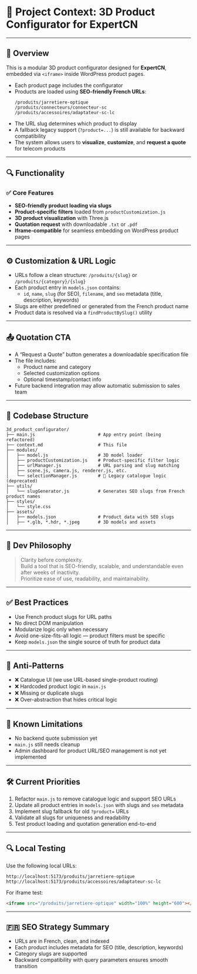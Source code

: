 # 🧠 Project Context: 3D Product Configurator for ExpertCN

---

## 🧭 Overview

This is a modular 3D product configurator designed for **ExpertCN**, embedded via `<iframe>` inside WordPress product pages.

- Each product page includes the configurator
- Products are loaded using **SEO-friendly French URLs**:
  ```
  /produits/jarretiere-optique
  /produits/connecteurs/connecteur-sc
  /produits/accessoires/adaptateur-sc-lc
  ```
- The URL slug determines which product to display
- A fallback legacy support (`?product=...`) is still available for backward compatibility
- The system allows users to **visualize**, **customize**, and **request a quote** for telecom products

---

## 🔍 Functionality

### ✅ Core Features
- **SEO-friendly product loading via slugs**
- **Product-specific filters** loaded from `productCustomization.js`
- **3D product visualization** with Three.js
- **Quotation request** with downloadable `.txt` or `.pdf`
- **Iframe-compatible** for seamless embedding on WordPress product pages

---

## ⚙️ Customization & URL Logic

- URLs follow a clean structure: `/produits/{slug}` or `/produits/{category}/{slug}`
- Each product entry in `models.json` contains:
  - `id`, `name`, `slug` (for SEO), `filename`, and `seo` metadata (title, description, keywords)
- Slugs are either predefined or generated from the French product name
- Product data is resolved via a `findProductBySlug()` utility

---

## 📤 Quotation CTA

- A “Request a Quote” button generates a downloadable specification file
- The file includes:
  - Product name and category
  - Selected customization options
  - Optional timestamp/contact info
- Future backend integration may allow automatic submission to sales team

---

## 🧰 Codebase Structure

```
3d_product_configurator/
├── main.js                        # App entry point (being refactored)
├── context.md                     # This file
├── modules/
│   ├── model.js                   # 3D model loader
│   ├── productCustomization.js    # Product-specific filter logic
│   ├── urlManager.js              # URL parsing and slug matching
│   ├── scene.js, camera.js, renderer.js, etc.
│   └── selectionManager.js        # 🔴 Legacy catalogue logic (deprecated)
├── utils/
│   └── slugGenerator.js           # Generates SEO slugs from French product names
├── styles/
│   └── style.css
├── assets/
│   ├── models.json                # Product data with SEO slugs
│   ├── *.glb, *.hdr, *.jpeg       # 3D models and assets
```

---

## 📐 Dev Philosophy

> Clarity before complexity.  
> Build a tool that is SEO-friendly, scalable, and understandable even after weeks of inactivity.  
> Prioritize ease of use, readability, and maintainability.

---

## ✅ Best Practices

- Use French product slugs for URL paths
- No direct DOM manipulation
- Modularize logic only when necessary
- Avoid one-size-fits-all logic — product filters must be specific
- Keep `models.json` the single source of truth for product data

---

## 🚫 Anti-Patterns

- ❌ Catalogue UI (we use URL-based single-product routing)
- ❌ Hardcoded product logic in `main.js`
- ❌ Missing or duplicate slugs
- ❌ Over-abstraction that hides critical logic

---

## 🧪 Known Limitations

- No backend quote submission yet
- `main.js` still needs cleanup
- Admin dashboard for product URL/SEO management is not yet implemented

---

## 🛠 Current Priorities

1. Refactor `main.js` to remove catalogue logic and support SEO URLs
2. Update all product entries in `models.json` with slugs and `seo` metadata
3. Implement slug fallback for old `?product=` URLs
4. Validate all slugs for uniqueness and readability
5. Test product loading and quotation generation end-to-end

---

## 🔍 Local Testing

Use the following local URLs:
```
http://localhost:5173/produits/jarretiere-optique
http://localhost:5173/produits/accessoires/adaptateur-sc-lc
```

For iframe test:
```html
<iframe src="/produits/jarretiere-optique" width="100%" height="600"></iframe>
```

---

## 🇫🇷 SEO Strategy Summary

- URLs are in French, clean, and indexed
- Each product includes metadata for SEO (title, description, keywords)
- Category slugs are supported
- Backward compatibility with query parameters ensures smooth transition

